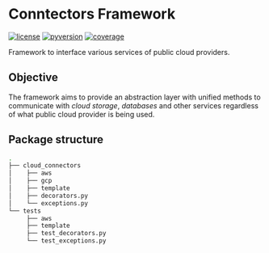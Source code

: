 # Conntectors Framework

[![license](https://img.shields.io/pypi/l/ansicolortags.svg)](./LICENSE)
[![pyversion](https://img.shields.io/static/v1?label=python&color=blue&message=3.7%20|%203.8)](./)
[![coverage](https://img.shields.io/static/v1?label=coverage&color=brightgreen&message=100%25)](./)

Framework to interface various services of public cloud providers.

## Objective

The framework aims to provide an abstraction layer with unified methods to communicate with *cloud storage*, *databases* and other services regardless of what public cloud provider is being used.

## Package structure

```bash
.
├── cloud_connectors
│    ├── aws
│    ├── gcp
│    ├── template
│    ├── decorators.py
│    └── exceptions.py
└── tests
     ├── aws
     ├── template
     ├── test_decorators.py
     └── test_exceptions.py
```
